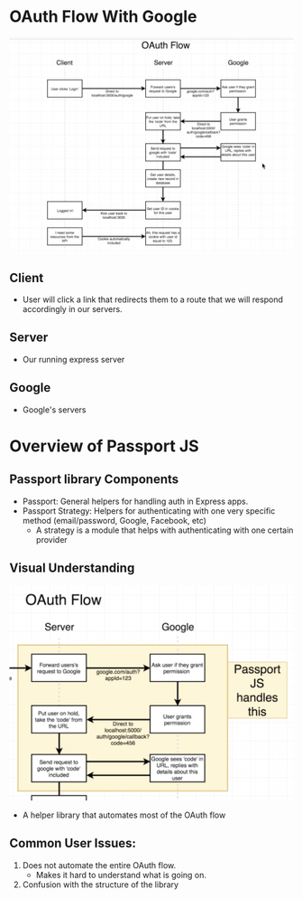 # OAuth Flow With Google

![OAuth diagram](/images/OAuth.png)

## Client
- User will click a link that redirects them to a route that we will respond accordingly in our servers. 

## Server
- Our running express server

## Google
- Google's servers

# Overview of Passport JS

## Passport library Components
- Passport: General helpers for handling auth in Express apps.
- Passport Strategy: Helpers for authenticating with one very specific method (email/password, Google, Facebook, etc)
    - A strategy is a module that helps with authenticating with one certain provider
    
## Visual Understanding
![OAuth diagram](/images/passportjs.png)

- A helper library that automates most of the OAuth flow

## Common User Issues: 
1. Does not automate the entire OAuth flow.
    - Makes it hard to understand what is going on. 
2. Confusion with the structure of the library